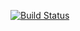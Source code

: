 [![Build Status](https://travis-ci.org/Atlrrific/IntelliJIntroduction.svg?branch=master)](https://travis-ci.org/Atlrrific/IntelliJIntroduction)

